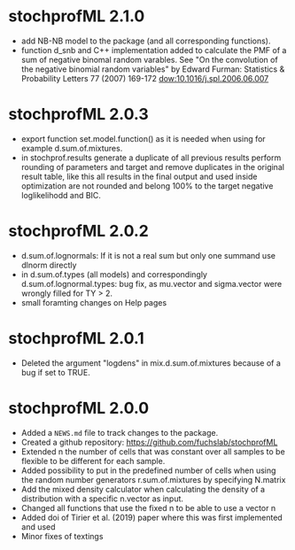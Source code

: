 # stochprofML 2.1.0
* add NB-NB model to the package (and all corresponding functions).
* function d_snb and C++ implementation added to calculate the PMF of a sum of negative binomal random varables. See "On the convolution of the negative binomial random variables" by Edward Furman: Statistics & Probability Letters 77 (2007) 169-172 <dow:10.1016/j.spl.2006.06.007>

# stochprofML 2.0.3
* export function set.model.function() as it is needed when using for example d.sum.of.mixtures.
* in stochprof.results generate a duplicate of all previous results perform rounding of parameters and target and remove duplicates in the original result table, like this all results in the final output and used inside optimization are not rounded and belong 100% to the target negative loglikelihodd and BIC.


# stochprofML 2.0.2
* d.sum.of.lognormals: If it is not a real sum but only one summand use dlnorm directly
* in d.sum.of.types (all models) and correspondingly d.sum.of.lognormal.types: bug fix, as mu.vector and sigma.vector  were wrongly filled for TY > 2.
* small foramting changes on Help pages



# stochprofML 2.0.1
* Deleted the argument "logdens" in mix.d.sum.of.mixtures because of a bug if set to TRUE.

# stochprofML 2.0.0
* Added a `NEWS.md` file to track changes to the package.
* Created a github repository: https://github.com/fuchslab/stochprofML
* Extended n the number of cells that was constant over all samples to be flexible to be different for each sample.
* Added possibility to put in the predefined number of cells when using the random number generators r.sum.of.mixtures by specifying N.matrix
* Add the mixed density calculator when calculating the density of a distribution with a specific n.vector as input.
* Changed all functions that use the fixed n to be able to use a vector n
* Added doi of Tirier et al. (2019) paper where this was first implemented and used
* Minor fixes of textings
